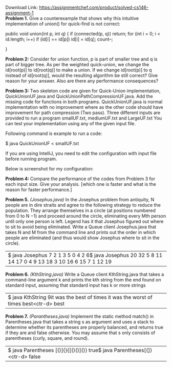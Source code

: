 Download Link: https://assignmentchef.com/product/solved-cs146-assignment-1
<br>
<strong>Problem 1.</strong> Give a counterexample that shows why this intuitive implementation of union() for quick-find is not correct:

public void union(int p, int q) {    if (connected(p, q)) return;    for (int i = 0; i &lt; id.length; i++)       if (id[i] == id[p]) id[i] = id[q];    count–;

}




<strong>Problem 2:</strong>  Consider for union function, p is part of smaller tree and q is part of bigger tree. As per the weighted quick-union, we change the id[root(p)] to id[root(q)] to make a union. If we change id[root(p)] to q instead of id[root(q)], would the resulting algorithm be still correct? Give reason for your answer. Also are there any performance consequences?




<strong>Problem 3: </strong>Two skeleton code are given for Quick-Union implementation, QuickUnionUF.java and QuickUnionPathCompressionUF.java. Add the missing code for functions in both programs. QuickUnionUF.java is normal implementation with no improvement where as the other code should have improvement for path compression (Two pass). Three different inputs are provided to run a program smallUF.txt, mediumUF.txt and LargeUF.txt You can test your implementation using any of the given input file.

Following command is example to run a code:




$ java QuickUnionUF &lt; smallUF.txt




If you are using IntelliJ, you need to edit the configuration with input file before running program.

Below is screenshot for my configuration:







<strong>Problem 4: </strong>Compare the performance of the codes from Problem 3 for each input size. Give your analysis. [which one is faster and what is the reason for faster performance.]




<strong> </strong>

<strong>Problem 5.</strong> <em>(Josephus.java) </em>In the Josephus problem from antiquity, N people are in dire straits and agree to the following strategy to reduce the population. They arrange themselves in a circle (at positions numbered from 0 to N −1) and proceed around the circle, eliminating every Mth person until only one person is left. Legend has it that Josephus figured out where to sit to avoid being eliminated. Write a Queue client Josephus.java that takes N and M from the command line and prints out the order in which people are eliminated (and thus would show Josephus where to sit in the circle).




<table width="648">

 <tbody>

  <tr>

   <td width="648">$ java Josephus 7 2  1 3 5 0 4 2 6$ java Josephus 20 32 5 8 11 14 17 0 4 9 13 18 3 10 16 6 15 7 1 12 19 </td>

  </tr>

 </tbody>

</table>




<strong>Problem 6.</strong> <em>(KthString.java)</em> Write a Queue client KthString.java that takes a command-line argument k and prints the kth string from the end found on standard input, assuming that standard input has k or more strings

<table width="648">

 <tbody>

  <tr>

   <td width="648">$ java KthString 9it was the best of times it was the worst of times best&lt;ctr-d&gt; best</td>

  </tr>

 </tbody>

</table>

<strong> </strong>

<strong>Problem 7.</strong> <em>(Parantheses.java) </em>Implement the static method match() in Parentheses.java that takes a string s as argument and uses a stack to determine whether its parentheses are properly balanced, and returns true if they are and false otherwise. You may assume that s only consists of parentheses (curly, square, and round).




<table width="648">

 <tbody>

  <tr>

   <td width="648">$ java Parentheses  [()]{}{[()()]()}  true$ java Parentheses[(])  &lt;ctr-d&gt; false   </td>

  </tr>

 </tbody>

</table>




<strong> </strong>











